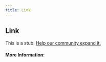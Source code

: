```yaml
---
title: Link
---
```


## Link

This is a stub. [Help our community expand it.](https://github.com/freeCodeCamp/guide-articles/tree/master/articles/CSS/Selectors/Pseudo/Link/index.md)

<!-- The article goes here, in GitHub-flavored Markdown. Feel free to add YouTube videos, images, and CodePen/JSBin embeds  -->

#### More Information:
<!-- Please add any articles you think might be helpful to read before writing the article -->


